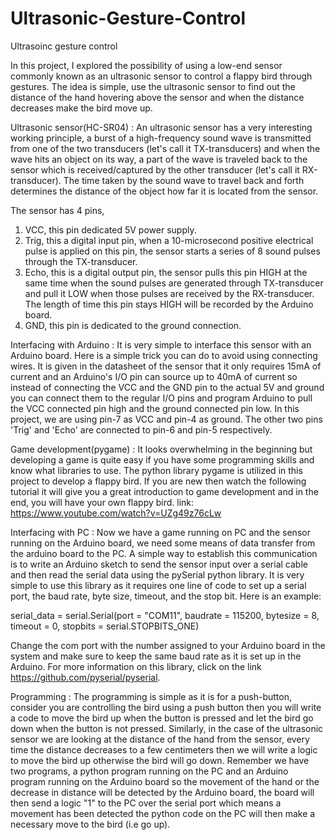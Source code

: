 # Ultrasonic-Gesture-Control

Ultrasoinc gesture control

In this project, I explored the possibility of using a low-end sensor commonly known as an ultrasonic sensor to control a flappy bird through gestures. The idea is simple, use the ultrasonic sensor to find out the distance of the hand hovering above the sensor and when the distance decreases make the bird move up.

Ultrasonic sensor(HC-SR04) :
An ultrasonic sensor has a very interesting working principle, a burst of a high-frequency sound wave is transmitted from one of the two transducers (let's call it TX-transducers) and when the wave hits an object on its way, a part of the wave is traveled back to the sensor which is received/captured by the other transducer (let's call it RX-transducer). The time taken by the sound wave to travel back and forth determines the distance of the object how far it is located from the sensor. 

The sensor has 4 pins,
1) VCC, this pin dedicated 5V power supply. 
2) Trig, this a digital input pin, when a 10-microsecond positive electrical pulse is applied on this pin, the sensor starts a series of 8 sound pulses through the TX-transducer.
3) Echo, this is a digital output pin, the sensor pulls this pin HIGH at the same time when the sound pulses are generated through TX-transducer and pull it LOW when those pulses are received by the RX-transducer. The length of time this pin stays HIGH will be recorded by the Arduino board.
4) GND, this pin is dedicated to the ground connection.

Interfacing with Arduino :
It is very simple to interface this sensor with an Arduino board. Here is a simple trick you can do to avoid using connecting wires.
It is given in the datasheet of the sensor that it only requires 15mA of current and an Arduino's I/O pin can source up to 40mA of current so instead of connecting the VCC and the GND pin to the actual 5V and ground you can connect them to the regular I/O pins and program Arduino to pull the VCC connected pin high and the ground connected pin low. In this project, we are using pin-7 as VCC and pin-4 as ground. The other two pins 'Trig' and 'Echo' are connected to pin-6 and pin-5 respectively.

Game development(pygame) :
It looks overwhelming in the beginning but developing a game is quite easy if you have some programming skills and know what libraries to use. The python library pygame is utilized in this project to develop a flappy bird. If you are new then watch the following tutorial it will give you a great introduction to game development and in the end, you will have your own flappy bird. link: https://www.youtube.com/watch?v=UZg49z76cLw

Interfacing with PC :
Now we have a game running on PC and the sensor running on the Arduino board, we need some means of data transfer from the arduino board to the PC. A simple way to establish this communication is to write an Arduino sketch to send the sensor input over a serial cable and then read the serial data using the pySerial python library. It is very simple to use this library as it requires one line of code to set up a serial port, the baud rate, byte size, timeout, and the stop bit. Here is an example:

serial_data = serial.Serial(port = "COM11", 
                           baudrate = 115200, 
                           bytesize = 8, 
                           timeout = 0,
                           stopbits = serial.STOPBITS_ONE)

Change the com port with the number assigned to your Arduino board in the system and make sure to keep the same baud rate as it is set up in the Arduino. For more information on this library, click on the link https://github.com/pyserial/pyserial.

Programming :
The programming is simple as it is for a push-button, consider you are controlling the bird using a push button then you will write a code to move the bird up when the button is pressed and let the bird go down when the button is not pressed. Similarly, in the case of the ultrasonic sensor we are looking at the distance of the hand from the sensor, every time the distance decreases to a few centimeters then we will write a logic to move the bird up otherwise the bird will go down. Remember we have two programs, a python program running on the PC and an Arduino program running on the Arduino board so the movement of the hand or the decrease in distance will be detected by the Arduino board, the board will then send a logic "1" to the PC over the serial port which means a movement has been detected the python code on the PC will then make a necessary move to the bird (i.e go up).



